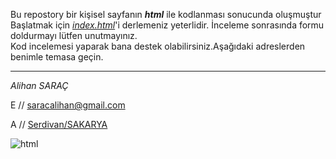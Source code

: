 Bu repostory bir kişisel sayfanın ***html*** ile kodlanması sonucunda oluşmuştur
Başlatmak için _[index.html](/index.html)_'i derlemeniz yeterlidir.
İnceleme sonrasında formu doldurmayı lütfen unutmayınız.  
Kod incelemesi yaparak bana destek olabilirsiniz.Aşağıdaki adreslerden benimle temasa geçin.
***
_Alihan SARAÇ_

E // <saracalihan@gmail.com>

A // [Serdivan/SAKARYA](https://www.google.com/maps/place/Serdivan,+Sakarya/@40.7385578,30.3371387,14z/data=!3m1!4b1!4m5!3m4!1s0x14ccb291c0b72aad:0x6fec49dd674c1680!8m2!3d40.7380582!4d30.3510005)

![html](https://upload.wikimedia.org/wikipedia/commons/thumb/8/80/HTML5_logo_resized.svg/544px-HTML5_logo_resized.svg.png)
